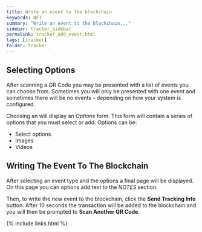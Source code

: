 ```yaml
---
title: Write an event to the blockchain 
keywords: NFT
summary: "Write an event to the blockchain..."
sidebar: tracker_sidebar
permalink: tracker_add_event.html
tags: [tracker]
folder: tracker_
---
```


## Selecting Options 

After scanning a QR Code you may be presented with a list of events you can choose from.  Sometimes you will only be presented with one event and sometimes there will be no events - depending on how your system is configured.

Choosing an will display an _Options_ form.  This form will contain a series of options that you must select or add.  Options can be:

* Select options
* Images
* Videos

## Writing The Event To The Blockchain

After selecting an event type and the options a final page will be displayed.  On this page you can options add text to the _NOTES_ section.  

Then, to write the new event to the blockchain, click the **Send Tracking Info** button.  After 10 seconds the transaction will be added to the blockchain and you will then be prompted to **Scan Another QR Code**.

{% include links.html %}